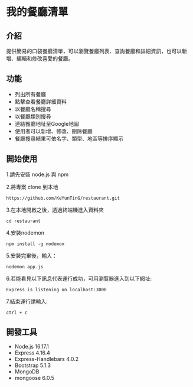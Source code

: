 # 我的餐廳清單


## 介紹
提供簡易的口袋餐廳清單，可以瀏覽餐廳列表、查詢餐廳和詳細資訊，也可以新增、編輯和修改喜愛的餐廳。

## 功能
- 列出所有餐廳
- 點擊查看餐廳詳細資料
- 以餐廳名稱搜尋
- 以餐廳類別搜尋
- 連結餐廳地址至Google地圖
- 使用者可以新增、修改、刪除餐廳
- 餐廳搜尋結果可依名字、類型、地區等排序顯示

## 開始使用
1.請先安裝 node.js 與 npm

2.將專案 clone 到本地
```
https://github.com/KeYunTinG/restaurant.git
```

3.在本地開啟之後，透過終端機進入資料夾
```
cd restaurant
```

4.安裝nodemon

```
npm install -g nodemon
```

5.安裝完畢後，輸入：

```
nodemon app.js
```

6.若能看見以下訊息代表運行成功，可用瀏覽器進入到以下網址:

```
Express is listening on localhost:3000
```

7.結束運行請輸入:

```
ctrl + c
```

## 開發工具
- Node.js 16.17.1
- Express 4.16.4
- Express-Handlebars 4.0.2
- Bootstrap 5.1.3
- MongoDB
- mongoose 6.0.5